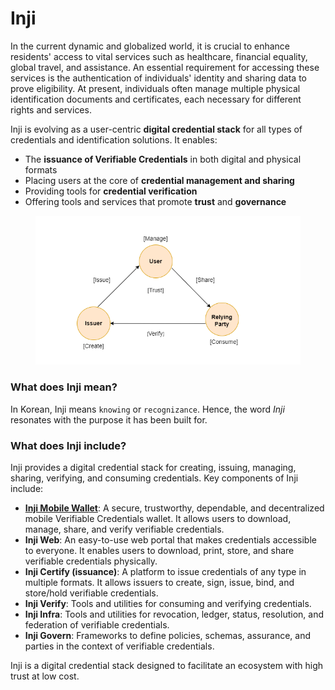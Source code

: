 # Inji

In the current dynamic and globalized world, it is crucial to enhance residents' access to vital services such as healthcare, financial equality, global travel, and assistance. An essential requirement for accessing these services is the authentication of individuals' identity and sharing data to prove eligibility. At present, individuals often manage multiple physical identification documents and certificates, each necessary for different rights and services.

Inji is evolving as a user-centric **digital credential stack** for all types of credentials and identification solutions. It enables:

* The **issuance of Verifiable Credentials** in both digital and physical formats
* Placing users at the core of **credential management and sharing**
* Providing tools for **credential verification**
* Offering tools and services that promote **trust** and **governance**

<figure><img src=".gitbook/assets/inji-dcs.png" alt=""><figcaption></figcaption></figure>

### What does Inji mean?

In Korean, Inji means `knowing` or `recognizance`. Hence, the word _Inji_ resonates with the purpose it has been built for.

### What does Inji include?

Inji provides a digital credential stack for creating, issuing, managing, sharing, verifying, and consuming credentials. Key components of Inji include:

* [**Inji Mobile Wallet**](overview.md): A secure, trustworthy, dependable, and decentralized mobile Verifiable Credentials wallet. It allows users to download, manage, share, and verify verifiable credentials.
* **Inji Web**: An easy-to-use web portal that makes credentials accessible to everyone. It enables users to download, print, store, and share verifiable credentials physically.
* **Inji Certify (issuance)**: A platform to issue credentials of any type in multiple formats. It allows issuers to create, sign, issue, bind, and store/hold verifiable credentials.
* **Inji Verify**: Tools and utilities for consuming and verifying credentials.
* **Inji Infra**: Tools and utilities for revocation, ledger, status, resolution, and federation of verifiable credentials.
* **Inji Govern**: Frameworks to define policies, schemas, assurance, and parties in the context of verifiable credentials.

Inji is a digital credential stack designed to facilitate an ecosystem with high trust at low cost.
